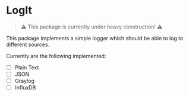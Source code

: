 # LogIt
 
>:warning: This package is currently under heavy construction! :warning:

This package implements a simple logger which should be able to log to different sources.

Currently are the following implemented:
- [ ] Plain Text
- [ ] JSON
- [ ] Graylog
- [ ] InfluxDB
